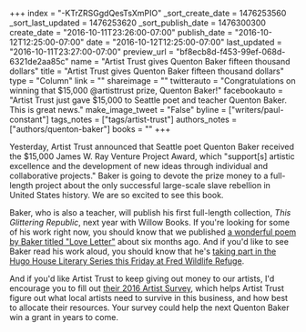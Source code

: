 +++
index = "-KTrZRSGgdQesTsXmPIO"
_sort_create_date = 1476253560
_sort_last_updated = 1476253620
_sort_publish_date = 1476300300
create_date = "2016-10-11T23:26:00-07:00"
publish_date = "2016-10-12T12:25:00-07:00"
date = "2016-10-12T12:25:00-07:00"
last_updated = "2016-10-11T23:27:00-07:00"
preview_url = "bf8ecb8d-f453-99ef-068d-6321de2aa85c"
name = "Artist Trust gives Quenton Baker fifteen thousand dollars"
title = "Artist Trust gives Quenton Baker fifteen thousand dollars"
type = "Column"
link = ""
shareimage = ""
twitterauto = "Congratulations on winning that $15,000 @artisttrust prize, Quenton Baker!"
facebookauto = "Artist Trust just gave $15,000 to Seattle poet and teacher Quenton Baker. This is great news."
make_image_tweet = "False"
byline = ["writers/paul-constant"]
tags_notes = ["tags/artist-trust"]
authors_notes = ["authors/quenton-baker"]
books = ""
+++
 
Yesterday, Artist Trust announced that Seattle poet Quenton Baker received the $15,000 James W. Ray Venture Project Award, which "support[s] artistic excellence and the development of new ideas through individual and collaborative projects." Baker is going to devote the prize money to a full-length project about the only successful large-scale slave rebellion in United States history. We are so excited to see this book.

Baker, who is also a teacher, will publish his first full-length collection, *This Glittering Republic*, next year with Willow Books. If you're looking for some of his work right now, you should know that we published [a wonderful poem by Baker titled "Love Letter"](http://www.seattlereviewofbooks.com/notes/2016/04/05/love-letter/) about six months ago. And if you'd like to see Baker read his work aloud, you should know that he's [taking part in the Hugo House Literary Series this Friday at Fred Wildlife Refuge](https://hugohouse.org/event/lit-series-tea-obreht-eduardo-c-corral-quenton-baker/).  

And if you'd like Artist Trust to keep giving out money to our artists, I'd encourage you to fill out [their 2016 Artist Survey](https://www.surveymonkey.com/r/ATSurvey2016), which helps Artist Trust figure out what local artists need to survive in this business, and how best to allocate their resources. Your survey could help the next Quenton Baker win a grant in years to come. 
 